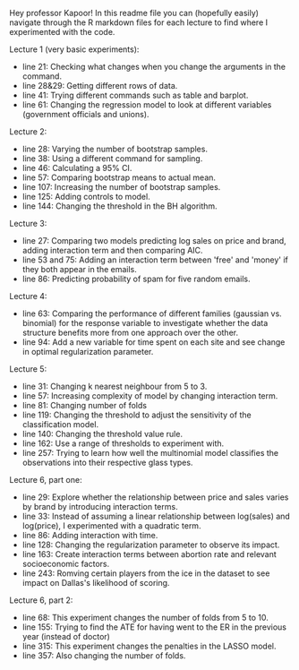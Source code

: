 Hey professor Kapoor! In this readme file you can (hopefully easily) navigate through the R markdown files for each lecture to find where I experimented with the code.

Lecture 1 (very basic experiments):
- line 21: Checking what changes when you change the arguments in the command.
- line 28&29: Getting different rows of data.
- line 41: Trying different commands such as table and barplot.
- line 61: Changing the regression model to look at different variables (government officials and unions).

Lecture 2:
- line 28: Varying the number of bootstrap samples.
- line 38: Using a different command for sampling.
- line 46: Calculating a 95% CI.
- line 57: Comparing bootstrap means to actual mean.
- line 107: Increasing the number of bootstrap samples.
- line 125: Adding controls to model.
- line 144: Changing the threshold in the BH algorithm.
  
Lecture 3:
- line 27: Comparing two models predicting log sales on price and brand, adding interaction term and then comparing AIC.
- line 53 and 75: Adding an interaction term between 'free' and 'money' if they both appear in the emails.
- line 86: Predicting probability of spam for five random emails.

Lecture 4:
- line 63: Comparing the performance of different families (gaussian vs. binomial) for the response variable to investigate whether the data structure benefits more from one approach over the other.
- line 94: Add a new variable for time spent on each site and see change in optimal regularization parameter.

Lecture 5:
- line 31: Changing k nearest neighbour from 5 to 3.
- line 57: Increasing complexity of model by changing interaction term.
- line 81: Changing number of folds
- line 119: Changing the threshold to adjust the sensitivity of the classification model.
- line 140: Changing the threshold value rule.
- line 162: Use a range of thresholds to experiment with.
- line 257: Trying to learn how well the multinomial model classifies the observations into their respective glass types.

Lecture 6, part one:
- line 29: Explore whether the relationship between price and sales varies by brand by introducing interaction terms.
- line 33: Instead of assuming a linear relationship between log(sales) and log(price), I experimented with a quadratic term.
- line 86: Adding interaction with time.
- line 128: Changing the regularization parameter to observe its impact.
- line 163: Create interaction terms between abortion rate and relevant socioeconomic factors.
- line 243: Romving certain players from the ice in the dataset to see impact on Dallas's likelihood of scoring.

Lecture 6, part 2: 
- line 68: This experiment changes the number of folds from 5 to 10.
- line 155: Trying to find the ATE for having went to the ER in the previous year (instead of doctor)
- line 315: This experiment changes the penalties in the LASSO model.
- line 357: Also changing the number of folds. 
